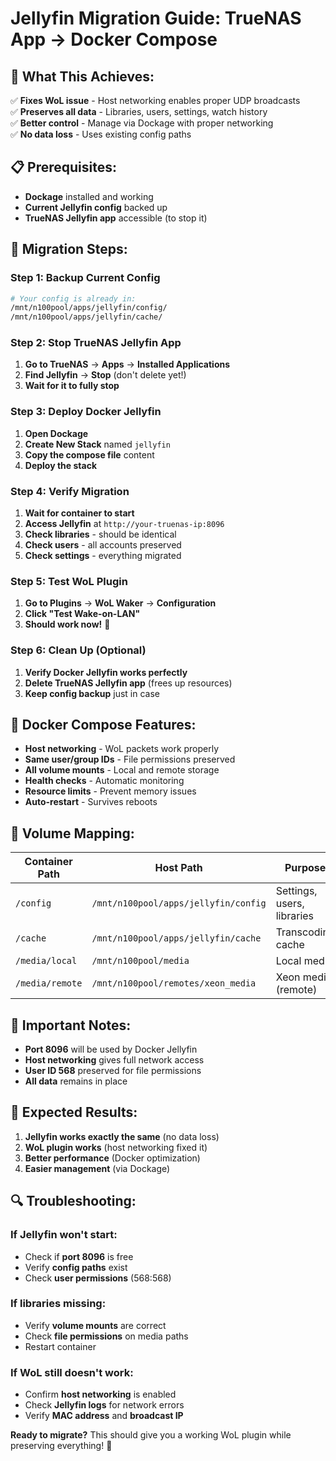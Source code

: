 # Jellyfin Migration Guide: TrueNAS App → Docker Compose

## 🎯 **What This Achieves:**

✅ **Fixes WoL issue** - Host networking enables proper UDP broadcasts  
✅ **Preserves all data** - Libraries, users, settings, watch history  
✅ **Better control** - Manage via Dockage with proper networking  
✅ **No data loss** - Uses existing config paths  

## 📋 **Prerequisites:**

- **Dockage** installed and working
- **Current Jellyfin config** backed up
- **TrueNAS Jellyfin app** accessible (to stop it)

## 🚀 **Migration Steps:**

### **Step 1: Backup Current Config**
```bash
# Your config is already in:
/mnt/n100pool/apps/jellyfin/config/
/mnt/n100pool/apps/jellyfin/cache/
```

### **Step 2: Stop TrueNAS Jellyfin App**
1. **Go to TrueNAS** → **Apps** → **Installed Applications**
2. **Find Jellyfin** → **Stop** (don't delete yet!)
3. **Wait for it to fully stop**

### **Step 3: Deploy Docker Jellyfin**
1. **Open Dockage**
2. **Create New Stack** named `jellyfin`
3. **Copy the compose file** content
4. **Deploy the stack**

### **Step 4: Verify Migration**
1. **Wait for container to start**
2. **Access Jellyfin** at `http://your-truenas-ip:8096`
3. **Check libraries** - should be identical
4. **Check users** - all accounts preserved
5. **Check settings** - everything migrated

### **Step 5: Test WoL Plugin**
1. **Go to Plugins** → **WoL Waker** → **Configuration**
2. **Click "Test Wake-on-LAN"**
3. **Should work now!** 🎉

### **Step 6: Clean Up (Optional)**
1. **Verify Docker Jellyfin works perfectly**
2. **Delete TrueNAS Jellyfin app** (frees up resources)
3. **Keep config backup** just in case

## 🔧 **Docker Compose Features:**

- **Host networking** - WoL packets work properly
- **Same user/group IDs** - File permissions preserved
- **All volume mounts** - Local and remote storage
- **Health checks** - Automatic monitoring
- **Resource limits** - Prevent memory issues
- **Auto-restart** - Survives reboots

## 📁 **Volume Mapping:**

| Container Path | Host Path | Purpose |
|----------------|-----------|---------|
| `/config` | `/mnt/n100pool/apps/jellyfin/config` | Settings, users, libraries |
| `/cache` | `/mnt/n100pool/apps/jellyfin/cache` | Transcoding cache |
| `/media/local` | `/mnt/n100pool/media` | Local media |
| `/media/remote` | `/mnt/n100pool/remotes/xeon_media` | Xeon media (remote) |

## 🚨 **Important Notes:**

- **Port 8096** will be used by Docker Jellyfin
- **Host networking** gives full network access
- **User ID 568** preserved for file permissions
- **All data** remains in place

## 🎉 **Expected Results:**

1. **Jellyfin works exactly the same** (no data loss)
2. **WoL plugin works** (host networking fixed it)
3. **Better performance** (Docker optimization)
4. **Easier management** (via Dockage)

## 🔍 **Troubleshooting:**

### **If Jellyfin won't start:**
- Check if **port 8096** is free
- Verify **config paths** exist
- Check **user permissions** (568:568)

### **If libraries missing:**
- Verify **volume mounts** are correct
- Check **file permissions** on media paths
- Restart container

### **If WoL still doesn't work:**
- Confirm **host networking** is enabled
- Check **Jellyfin logs** for network errors
- Verify **MAC address** and **broadcast IP**

**Ready to migrate?** This should give you a working WoL plugin while preserving everything! 🚀
